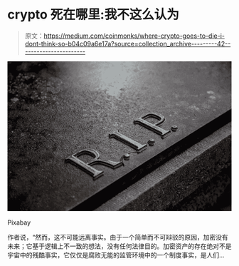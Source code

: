 # crypto 死在哪里:我不这么认为

> 原文：<https://medium.com/coinmonks/where-crypto-goes-to-die-i-dont-think-so-b04c09a6e17a?source=collection_archive---------42----------------------->

![](img/56dd6659410ebf513ebb4568deef42ee.png)

Pixabay

作者说，“然而，这不可能远离事实。由于一个简单而不可辩驳的原因，加密没有未来；它基于逻辑上不一致的想法，没有任何法律目的。加密资产的存在绝对不是宇宙中的残酷事实，它仅仅是腐败无能的监管环境中的一个制度事实，是人们…